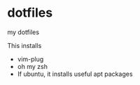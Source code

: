dotfiles
========

my dotfiles

This installs
- vim-plug
- oh my zsh
- If ubuntu, it installs useful apt packages